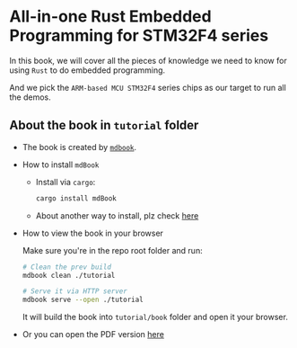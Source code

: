 # All-in-one Rust Embedded Programming for STM32F4 series
In this book, we will cover all the pieces of knowledge we need to know for using `Rust` to do embedded programming.

And we pick the `ARM-based MCU STM32F4` series chips as our target to run all the demos.

## About the book in `tutorial` folder

- The book is created by [`mdbook`](https://rust-lang.github.io/mdBook/).

- How to install `mdBook`

    - Install via `cargo`:
        
        ```bash
        cargo install mdBook
        ```
    - About another way to install, plz check [here](https://github.com/rust-lang/mdBook)

- How to view the book in your browser

    Make sure you're in the repo root folder and run:

    ```bash
    # Clean the prev build
    mdbook clean ./tutorial

    # Serve it via HTTP server
    mdbook serve --open ./tutorial
    ```

    It will build the book into `tutorial/book` folder and open it your browser.

- Or you can open the PDF version [here](./all-in-one_rust_embedded_programming_for_stm32f4_series.pdf)

